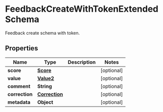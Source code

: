 

# FeedbackCreateWithTokenExtendedSchema

Feedback create schema with token.

## Properties

| Name | Type | Description | Notes |
|------------ | ------------- | ------------- | -------------|
|**score** | [**Score**](Score.md) |  |  [optional] |
|**value** | [**Value2**](Value2.md) |  |  [optional] |
|**comment** | **String** |  |  [optional] |
|**correction** | [**Correction**](Correction.md) |  |  [optional] |
|**metadata** | **Object** |  |  [optional] |



